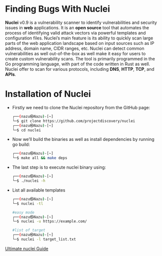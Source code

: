 # **Finding Bugs With Nuclei**

**Nuclei** v0.9 is a vulnerability scanner to identify vulnerabilities and security issues in **web** applications. It is an **open source** tool that automates the process of identifying valid attack vectors via powerful templates and configuration files. Nuclei’s main feature is its ability to quickly scan large parts of the web application landscape based on input sources such as IP address, domain name, CIDR ranges, etc. Nuclei can detect common vulnerabilities as well out-of-the-box as well make it easy for users to create custom vulnerability scans. The tool is primarily programmed in the Go programming language, with part of the code written in Rust as well. Nuclei offer to scan for various protocols, including **DNS**, **HTTP**, **TCP**, and **APIs**. 

# Installation of Nuclei

- Firstly we need to clone the Nuclei repository from the GitHub page:
    
    ```bash
    ┌──(nazu㉿Nazu)-[~]
    └─$ git clone https://github.com/projectdiscovery/nuclei
    ┌──(nazu㉿Nazu)-[~]
    └─$ cd nuclei
    ```
    
- Now we’ll build the binaries as well as install dependencies by running go build:
    
    ```bash
    ┌──(nazu㉿Nazu)-[~]
    └─$ make all && make deps
    ```
    
- The last step is to execute nuclei binary using:
    
    ```bash
    ┌──(nazu㉿Nazu)-[~]
    └─$ ./nuclei -h
    ```
    
- List all available templates
    
    ```bash
    ┌──(nazu㉿Nazu)-[~]
    └─$ nuclei -tl
    ```
    
    ```bash
    #easy mode
    ┌──(nazu㉿Nazu)-[~]
    └─$ nuclei -u https://example.com/
    
    #list of target
    ┌──(nazu㉿Nazu)-[~]
    └─$ nuclei -l target_list.txt
    
    ```
    

[Ultimate nuclei Guide](https://blog.projectdiscovery.io/ultimate-nuclei-guide/)

